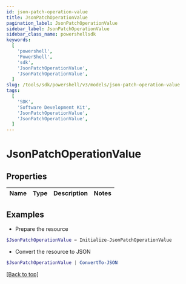 ```yaml
---
id: json-patch-operation-value
title: JsonPatchOperationValue
pagination_label: JsonPatchOperationValue
sidebar_label: JsonPatchOperationValue
sidebar_class_name: powershellsdk
keywords:
  [
    'powershell',
    'PowerShell',
    'sdk',
    'JsonPatchOperationValue',
    'JsonPatchOperationValue',
  ]
slug: /tools/sdk/powershell/v3/models/json-patch-operation-value
tags:
  [
    'SDK',
    'Software Development Kit',
    'JsonPatchOperationValue',
    'JsonPatchOperationValue',
  ]
---
```


# JsonPatchOperationValue

## Properties

| Name | Type | Description | Notes |
| ---- | ---- | ----------- | ----- |

## Examples

- Prepare the resource

```powershell
$JsonPatchOperationValue = Initialize-JsonPatchOperationValue
```

- Convert the resource to JSON

```powershell
$JsonPatchOperationValue | ConvertTo-JSON
```

[[Back to top]](#)
